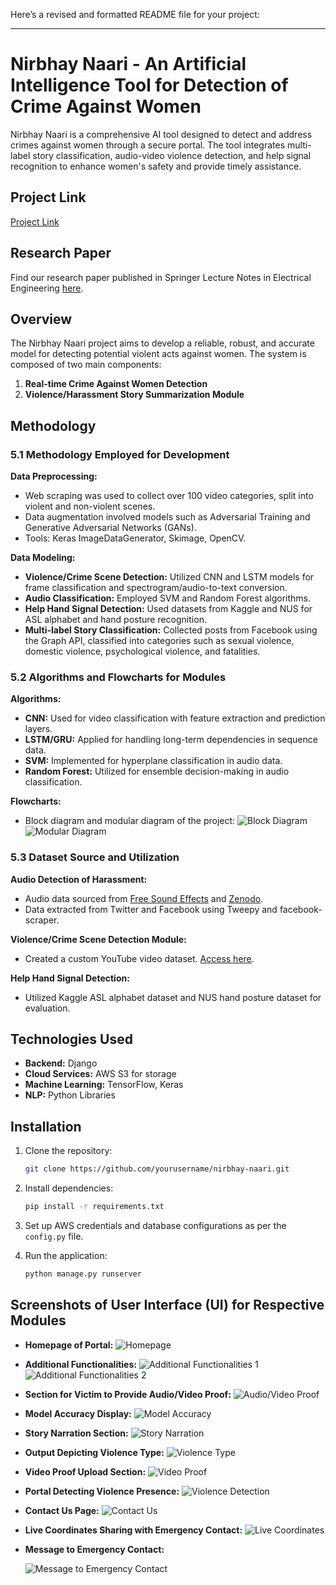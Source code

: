 Here’s a revised and formatted README file for your project:

---

# Nirbhay Naari - An Artificial Intelligence Tool for Detection of Crime Against Women

Nirbhay Naari is a comprehensive AI tool designed to detect and address crimes against women through a secure portal. The tool integrates multi-label story classification, audio-video violence detection, and help signal recognition to enhance women's safety and provide timely assistance.

## Project Link

[Project Link](#)

## Research Paper

Find our research paper published in Springer Lecture Notes in Electrical Engineering [here](#).

## Overview

The Nirbhay Naari project aims to develop a reliable, robust, and accurate model for detecting potential violent acts against women. The system is composed of two main components:

1. **Real-time Crime Against Women Detection**
2. **Violence/Harassment Story Summarization Module**

## Methodology

### 5.1 Methodology Employed for Development

**Data Preprocessing:**
- Web scraping was used to collect over 100 video categories, split into violent and non-violent scenes.
- Data augmentation involved models such as Adversarial Training and Generative Adversarial Networks (GANs).
- Tools: Keras ImageDataGenerator, Skimage, OpenCV.

**Data Modeling:**
- **Violence/Crime Scene Detection:** Utilized CNN and LSTM models for frame classification and spectrogram/audio-to-text conversion.
- **Audio Classification:** Employed SVM and Random Forest algorithms.
- **Help Hand Signal Detection:** Used datasets from Kaggle and NUS for ASL alphabet and hand posture recognition.
- **Multi-label Story Classification:** Collected posts from Facebook using the Graph API, classified into categories such as sexual violence, domestic violence, psychological violence, and fatalities.

### 5.2 Algorithms and Flowcharts for Modules

**Algorithms:**
- **CNN:** Used for video classification with feature extraction and prediction layers.
- **LSTM/GRU:** Applied for handling long-term dependencies in sequence data.
- **SVM:** Implemented for hyperplane classification in audio data.
- **Random Forest:** Utilized for ensemble decision-making in audio classification.

**Flowcharts:**
- Block diagram and modular diagram of the project:
  ![Block Diagram](https://github.com/user-attachments/assets/e6932ec8-58d6-4a9b-af60-35a305ba96dc)
  ![Modular Diagram](https://github.com/user-attachments/assets/98dd4c2b-6b1f-4ec7-b897-5f8b31a3afbd)

### 5.3 Dataset Source and Utilization

**Audio Detection of Harassment:**
- Audio data sourced from [Free Sound Effects](https://www.freesoundeffects.com/) and [Zenodo](https://zenodo.org/record/1188976).
- Data extracted from Twitter and Facebook using Tweepy and facebook-scraper.

**Violence/Crime Scene Detection Module:**
- Created a custom YouTube video dataset. [Access here](https://drive.google.com/drive/folders/1LJLhCdwJkzx8oC_ns4sDWUCRcP6YBLoD?usp=sharing).

**Help Hand Signal Detection:**
- Utilized Kaggle ASL alphabet dataset and NUS hand posture dataset for evaluation.

## Technologies Used

- **Backend:** Django
- **Cloud Services:** AWS S3 for storage
- **Machine Learning:** TensorFlow, Keras
- **NLP:** Python Libraries

## Installation

1. Clone the repository:
   ```bash
   git clone https://github.com/yourusername/nirbhay-naari.git
   ```

2. Install dependencies:
   ```bash
   pip install -r requirements.txt
   ```

3. Set up AWS credentials and database configurations as per the `config.py` file.

4. Run the application:
   ```bash
   python manage.py runserver
   ```

## Screenshots of User Interface (UI) for Respective Modules

- **Homepage of Portal:**
  ![Homepage](https://github.com/user-attachments/assets/1608d53a-b6ab-4686-807d-02e67f4c24f0)
  
- **Additional Functionalities:**
  ![Additional Functionalities 1](https://github.com/user-attachments/assets/78576d41-f903-417b-9a8f-97fc896f46f9)
  ![Additional Functionalities 2](https://github.com/user-attachments/assets/9ebbfb53-65bd-4f44-a35e-c337ebbf087d)

- **Section for Victim to Provide Audio/Video Proof:**
  ![Audio/Video Proof](https://github.com/user-attachments/assets/56bfce73-8ba3-495c-8dc1-e3011fb0506c)

- **Model Accuracy Display:**
  ![Model Accuracy](https://github.com/user-attachments/assets/8861bef6-84d0-44bf-9aa4-789a663c1d89)

- **Story Narration Section:**
  ![Story Narration](https://github.com/user-attachments/assets/17cc3418-7204-4575-991d-c42300fe8b34)

- **Output Depicting Violence Type:**
  ![Violence Type](https://github.com/user-attachments/assets/59b62d8d-bd7e-47f5-b457-c50e905be585)

- **Video Proof Upload Section:**
  ![Video Proof](https://github.com/user-attachments/assets/9a38c8f8-f369-4ac2-b574-c804622ec8c8)

- **Portal Detecting Violence Presence:**
  ![Violence Detection](https://github.com/user-attachments/assets/3e82412a-103e-45d3-857f-5bbe1cb13eac)

- **Contact Us Page:**
  ![Contact Us](https://github.com/user-attachments/assets/82815b90-3948-4fb8-b6bf-12f75e26dcba)

- **Live Coordinates Sharing with Emergency Contact:**
  ![Live Coordinates](https://github.com/user-attachments/assets/1c0d21a1-3b13-418e-905c-48d547fdfc59)

- **Message to Emergency Contact:**

  ![Message to Emergency Contact](https://github.com/user-attachments/assets/8154214d-7633-4111-a32f-0682c7dbdaaf)

